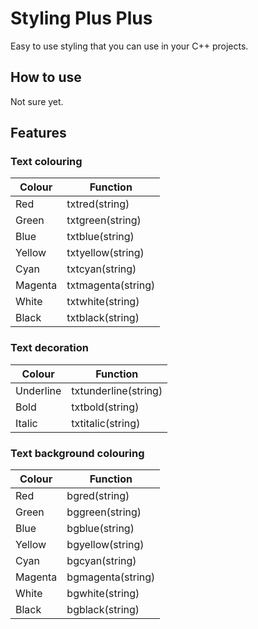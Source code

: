 # Styling Plus Plus

Easy to use styling that you can use in your C++ projects.

## How to use

Not sure yet.

## Features

### Text colouring

| Colour  | Function           |
|---------|--------------------|
| Red     | txtred(string)     |
| Green   | txtgreen(string)   |
| Blue    | txtblue(string)    |
| Yellow  | txtyellow(string)  |
| Cyan    | txtcyan(string)    |
| Magenta | txtmagenta(string) |
| White   | txtwhite(string)   |
| Black   | txtblack(string)   |

### Text decoration

| Colour    | Function             |
|-----------|----------------------|
| Underline | txtunderline(string) |
| Bold      | txtbold(string)      |
| Italic    | txtitalic(string)    |

### Text background colouring

| Colour  | Function          |
|---------|-------------------|
| Red     | bgred(string)     |
| Green   | bggreen(string)   |
| Blue    | bgblue(string)    |
| Yellow  | bgyellow(string)  |
| Cyan    | bgcyan(string)    |
| Magenta | bgmagenta(string) |
| White   | bgwhite(string)   |
| Black   | bgblack(string)   |